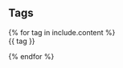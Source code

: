 <h2 class="h4">Tags</h2>
{% for tag in include.content %}
<div class="badge badge-success mr-1">
  {{ tag }}
</div>

{% endfor %}